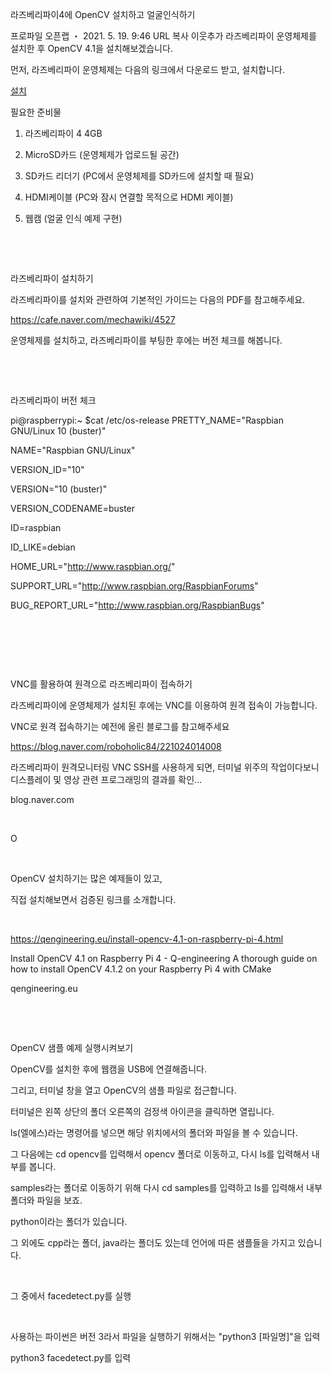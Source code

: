 라즈베리파이4에 OpenCV 설치하고 얼굴인식하기

프로파일
 오픈랩 ・ 2021. 5. 19. 9:46
URL 복사  이웃추가 
라즈베리파이 운영체제를 설치한 후 OpenCV 4.1을 설치해보겠습니다. 


먼저, 라즈베리파이 운영체제는 다음의 링크에서 다운로드 받고, 설치합니다. 

[설치](https://www.raspberrypi.org/software/raspberry-pi-desktop/)


필요한 준비물

1. 라즈베리파이 4 4GB

2. MicroSD카드 (운영체제가 업로드될 공간)

3. SD카드 리더기 (PC에서 운영체제를 SD카드에 설치할 때 필요)

4. HDMI케이블 (PC와 잠시 연결할 목적으로 HDMI 케이블)

5. 웹캠 (얼굴 인식 예제 구현)

​

​

라즈베리파이 설치하기

라즈베리파이를 설치와 관련하여 기본적인 가이드는 다음의 PDF를 참고해주세요. 

https://cafe.naver.com/mechawiki/4527


운영체제를 설치하고, 라즈베리파이를 부팅한 후에는 버전 체크를 해봅니다. 

​

​

라즈베리파이 버전 체크

pi@raspberrypi:~ $cat /etc/os-release
PRETTY_NAME="Raspbian GNU/Linux 10 (buster)"

NAME="Raspbian GNU/Linux"

VERSION_ID="10"

VERSION="10 (buster)"

VERSION_CODENAME=buster

ID=raspbian

ID_LIKE=debian

HOME_URL="http://www.raspbian.org/"

SUPPORT_URL="http://www.raspbian.org/RaspbianForums"

BUG_REPORT_URL="http://www.raspbian.org/RaspbianBugs"

​

<!-- 제 라즈베리파이 운영체제의 버전은 10(buster)라고 합니다.  -->

​

​

VNC를 활용하여 원격으로 라즈베리파이 접속하기

라즈베리파이에 운영체제가 설치된 후에는 VNC를 이용하여 원격 접속이 가능합니다. 

VNC로 원격 접속하기는 예전에 올린 블로그를 참고해주세요

https://blog.naver.com/roboholic84/221024014008


라즈베리파이 원격모니터링 VNC
SSH를 사용하게 되면, 터미널 위주의 작업이다보니 디스플레이 및 영상 관련 프로그래밍의 결과를 확인...

blog.naver.com

​

O

​

OpenCV 설치하기는 많은 예제들이 있고, 

직접 설치해보면서 검증된 링크를 소개합니다.

​

https://qengineering.eu/install-opencv-4.1-on-raspberry-pi-4.html


Install OpenCV 4.1 on Raspberry Pi 4 - Q-engineering
A thorough guide on how to install OpenCV 4.1.2 on your Raspberry Pi 4 with CMake

qengineering.eu

 

​



​

OpenCV 샘플 예제 실행시켜보기

OpenCV를 설치한 후에 웹캠을 USB에 연결해줍니다. 

그리고, 터미널 창을 열고 OpenCV의 샘플 파일로 접근합니다. 

터미널은 왼쪽 상단의 폴더 오른쪽의 검정색 아이콘을 클릭하면 열립니다. 

ls(엘에스)라는 명령어를 넣으면 해당 위치에서의 폴더와 파일을 볼 수 있습니다. 


그 다음에는 cd opencv를 입력해서 opencv 폴더로 이동하고, 다시 ls를 입력해서 내부를 봅니다. 


samples라는 폴더로 이동하기 위해 다시 cd samples를 입력하고 ls를 입력해서 내부 폴더와 파일을 보죠. 

python이라는 폴더가 있습니다. 

그 외에도 cpp라는 폴더, java라는 폴더도 있는데 언어에 따른 샘플들을 가지고 있습니다. 


​



그 중에서 facedetect.py를 실행

​

사용하는 파이썬은 버전 3라서 파일을 실행하기 위해서는 "python3 [파일명]"을 입력 

python3 facedetect.py를 입력 

​



​



​


